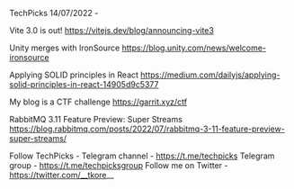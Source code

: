 TechPicks 14/07/2022 -

Vite 3.0 is out!
https://vitejs.dev/blog/announcing-vite3

Unity merges with IronSource
https://blog.unity.com/news/welcome-ironsource

Applying SOLID principles in React
https://medium.com/dailyjs/applying-solid-principles-in-react-14905d9c5377

My blog is a CTF challenge
https://garrit.xyz/ctf

RabbitMQ 3.11 Feature Preview: Super Streams
https://blog.rabbitmq.com/posts/2022/07/rabbitmq-3-11-feature-preview-super-streams/

Follow TechPicks -
Telegram channel - https://t.me/techpicks
Telegram group - https://t.me/techpicksgroup
Follow me on Twitter - https://twitter.com/__tkore__